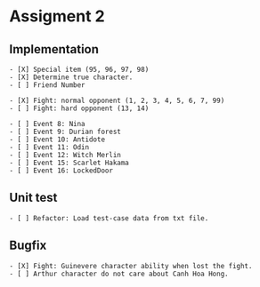 # Assigment 2

## Implementation

    - [X] Special item (95, 96, 97, 98)
    - [X] Determine true character.
    - [ ] Friend Number

    - [X] Fight: normal opponent (1, 2, 3, 4, 5, 6, 7, 99)
    - [ ] Fight: hard opponent (13, 14)

    - [ ] Event 8: Nina
    - [ ] Event 9: Durian forest
    - [ ] Event 10: Antidote
    - [ ] Event 11: Odin
    - [ ] Event 12: Witch Merlin
    - [ ] Event 15: Scarlet Hakama
    - [ ] Event 16: LockedDoor

## Unit test

    - [ ] Refactor: Load test-case data from txt file.

## Bugfix

    - [X] Fight: Guinevere character ability when lost the fight.
    - [ ] Arthur character do not care about Canh Hoa Hong.
